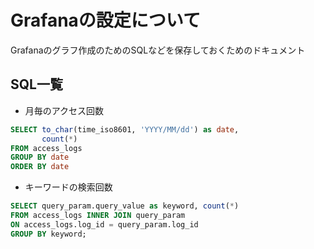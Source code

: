 # Grafanaの設定について

Grafanaのグラフ作成のためのSQLなどを保存しておくためのドキュメント

## SQL一覧

- 月毎のアクセス回数  

```sql
SELECT to_char(time_iso8601, 'YYYY/MM/dd') as date,
       count(*)
FROM access_logs 
GROUP BY date
ORDER BY date
```

- キーワードの検索回数

```sql
SELECT query_param.query_value as keyword, count(*) 
FROM access_logs INNER JOIN query_param 
ON access_logs.log_id = query_param.log_id
GROUP BY keyword;
```
